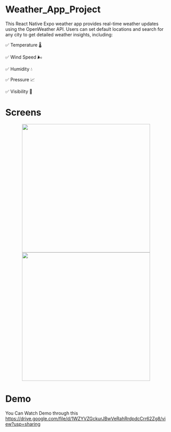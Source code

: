 
# Weather_App_Project

This React Native Expo weather app provides real-time weather updates using the OpenWeather API. Users can set default locations and search for any city to get detailed weather insights, including:
<p>✅ Temperature 🌡️</p>
<p>✅ Wind Speed 🌬️</p>
<p>✅ Humidity 💧</p>
<p>✅ Pressure 📈</p>
<p>✅ Visibility 👀</p>

# Screens

<p align="center" >
  <img src="https://github.com/user-attachments/assets/bcf822e3-f58d-4a4a-a0dd-a1455a5686b0" width="400">
  <img src="https://github.com/user-attachments/assets/576e4c0c-ea17-461a-837d-3de73df1a41f" width="400">
</p>


# Demo

You Can Watch Demo through this
https://drive.google.com/file/d/1WZYVZGckurJBwVeRahRrdpdcCrr62Zg8/view?usp=sharing
